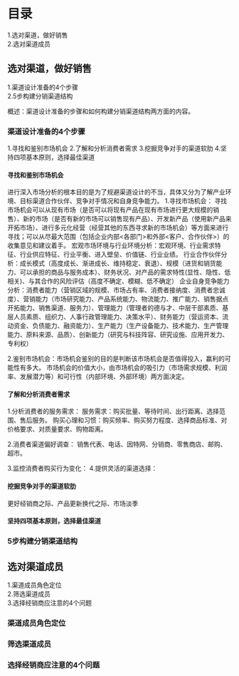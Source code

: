 # 目录
1.选对渠道，做好销售   
2.选对渠道成员   

## 选对渠道，做好销售
1.渠道设计准备的4个步骤   
2.5步构建分销渠道结构   

概述：渠道设计准备的步骤和如何构建分销渠道结构两方面的内容。

### 渠道设计准备的4个步骤
1.寻找和鉴别市场机会
2.了解和分析消费者需求
3.挖掘竞争对手的渠道软肋
4.坚持四项基本原则，选择最佳渠道

#### 寻找和鉴别市场机会
进行深入市场分析的根本目的是为了规避渠道设计的不当，具体又分为了解产业环境、目标渠道合作伙伴、竞争对手情况和自身竞争能力。
1.寻找市场机会：
  寻找市场机会可以从现有市场（是否可以将现有产品在现有市场进行更大规模的销售）、新的市场（是否有新的市场可以销售现有产品）、开发新产品（使用新产品来开拓市场）、进行多元化经营（经营其他的东西寻求新的市场机会）等方面来进行寻找；可以从尽最大范围（包括企业内部<各部门>和外部<客户、合作伙伴>）的收集意见和建议着手。
  宏观市场环境与行业环境分析：宏观环境、行业需求特征、行业供应特征、行业平衡、进入壁垒、价值链、行业业绩。
  行业合作伙伴分析：成长模式（高度成长、渐进成长、维持稳定、衰退）、规模（进货和销货能力、可以承担的商品与服务成本）、财务状况、对产品的需求特性(显性、隐性、低相关)、与其合作的风险评估（高度不确定、模糊、低不确定）
  企业自身竞争能力分析：消费者能力（营销区域的规模、市场占有率、消费者接纳度、消费者忠诚度）、营销能力（市场研究能力、产品系统能力、物流能力、推广能力、销售据点开拓能力、销售渠道、服务力）、管理能力（管理者的德与才、中层干部素质、基层人员素质、组织力、人事行政管理能力、决策水平）、财务能力（营运资本、流动资金、负债能力、融资能力）、生产能力（生产设备能力、技术能力、生产管理能力、原料来源、品质）、创新能力（研究与科技阵容、研究设施、应用开发力、专利权）

2.鉴别市场机会：市场机会鉴别的目的是判断该市场机会是否值得投入，赢利的可能性有多大。
  市场机会的价值大小，由市场机会的吸引力（市场需求规模、利润率、发展潜力等）和可行性（内部环境、外部环境）两方面决定。

#### 了解和分析消费者需求
1.分析消费者的服务需求：
  服务需求：购买批量、等待时间、出行距离、选择范围、售后服务。
  购买心理和习惯：购买频率、购买努力程度、选择商品标准、对价格要求、对质量要求、购物距离。
  
2.消费者渠道偏好调查：
  销售代表、电话、因特网、分销商、零售商店、邮购、超市。
  
3.监控消费者购买行为变化： 
4.提供灵活的渠道选择：
#### 挖掘竞争对手的渠道软肋
更好经销商之际、产品更新换代之际、市场淡季

#### 坚持四项基本原则，选择最佳渠道


### 5步构建分销渠道结构

## 选对渠道成员
1.渠道成员角色定位   
2.筛选渠道成员   
3.选择经销商应注意的4个问题    

### 渠道成员角色定位
### 筛选渠道成员
### 选择经销商应注意的4个问题
